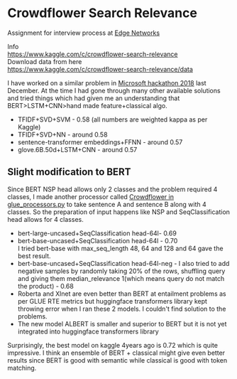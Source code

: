 # Crowdflower Search Relevance  

Assignment for interview process at [Edge Networks](https://edgenetworks.in/)  

Info  
https://www.kaggle.com/c/crowdflower-search-relevance  
Download data from here  
https://www.kaggle.com/c/crowdflower-search-relevance/data  

I have worked on a similar problem in [Microsoft hackathon 2018](https://github.com/bhavsarpratik/hackathons/tree/master/microsoft_AI_challenge_2018) last December. At the time I had gone through many other available solutions and tried things which had given me an understanding that BERT>LSTM+CNN>hand made feature+classical algo.   

- TFIDF+SVD+SVM - 0.58 (all numbers are weighted kappa as per Kaggle)
- TFIDF+SVD+NN - around 0.58
- sentence-transformer embeddings+FFNN - around 0.57
- glove.6B.50d+LSTM+CNN - around 0.57  

## Slight modification to BERT      
Since BERT NSP head allows only 2 classes and the problem required 4 classes, I made another processor called [Crowdflower in glue_processors.py](https://github.com/bhavsarpratik/hackathons/blob/master/crowdflower-search-relevance/glue_processors.py#L193) to take sentence A and sentence B along with 4 classes. So the preparation of input happens like NSP and SeqClassification head allows for 4 classes.  
   
- bert-large-uncased+SeqClassification head-64l- 0.69  
- bert-base-uncased+SeqClassification head-64l - 0.70  
  I tried bert-base with max_seq_length 48, 64 and 128 and 64 gave the best result.
- bert-base-uncased+SeqClassification head-64l-neg - I also tried to add negative samples by randomly taking 20% of the rows, shuffling query and giving them median_relevance 1(which means query do not match the product) - 0.68
- Roberta and Xlnet are even better than BERT at entailment problems as per GLUE RTE metrics but huggingface transformers library kept throwing error when I ran these 2 models. I couldn't find solution to the problems.
- The new model ALBERT is smaller and superior to BERT but it is not yet integrated into huggingface transformers library


Surprisingly, the best model on kaggle 4years ago is 0.72 which is quite impressive. I think an ensemble of BERT + classical might give even better results since BERT is good with semantic while classical is good with token matching.
